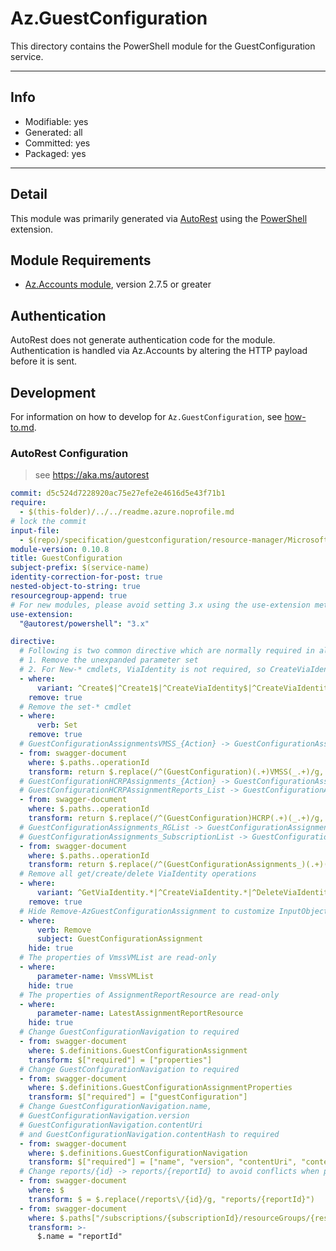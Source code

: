 <!-- region Generated -->
# Az.GuestConfiguration
This directory contains the PowerShell module for the GuestConfiguration service.

---
## Info
- Modifiable: yes
- Generated: all
- Committed: yes
- Packaged: yes

---
## Detail
This module was primarily generated via [AutoRest](https://github.com/Azure/autorest) using the [PowerShell](https://github.com/Azure/autorest.powershell) extension.

## Module Requirements
- [Az.Accounts module](https://www.powershellgallery.com/packages/Az.Accounts/), version 2.7.5 or greater

## Authentication
AutoRest does not generate authentication code for the module. Authentication is handled via Az.Accounts by altering the HTTP payload before it is sent.

## Development
For information on how to develop for `Az.GuestConfiguration`, see [how-to.md](how-to.md).
<!-- endregion -->

### AutoRest Configuration
> see https://aka.ms/autorest
``` yaml
commit: d5c524d7228920ac75e27efe2e4616d5e43f71b1
require:
  - $(this-folder)/../../readme.azure.noprofile.md
# lock the commit
input-file:
  - $(repo)/specification/guestconfiguration/resource-manager/Microsoft.GuestConfiguration/stable/2022-01-25/guestconfiguration.json
module-version: 0.10.8
title: GuestConfiguration
subject-prefix: $(service-name)
identity-correction-for-post: true 
nested-object-to-string: true
resourcegroup-append: true
# For new modules, please avoid setting 3.x using the use-extension method and instead, use 4.x as the default option
use-extension:
  "@autorest/powershell": "3.x"

directive:
  # Following is two common directive which are normally required in all the RPs
  # 1. Remove the unexpanded parameter set
  # 2. For New-* cmdlets, ViaIdentity is not required, so CreateViaIdentityExpanded is removed as well
  - where:
      variant: ^Create$|^Create1$|^CreateViaIdentity$|^CreateViaIdentityExpanded$|^Update$|^UpdateViaIdentity$
    remove: true
  # Remove the set-* cmdlet
  - where:
      verb: Set
    remove: true
  # GuestConfigurationAssignmentsVMSS_{Action} -> GuestConfigurationAssignments_{Action}ByVMSS
  - from: swagger-document
    where: $.paths..operationId
    transform: return $.replace(/^(GuestConfiguration)(.+)VMSS(_.+)/g, "$1$2$3ByVMSS")
  # GuestConfigurationHCRPAssignments_{Action} -> GuestConfigurationAssignments_{Action}ByHCRP
  # GuestConfigurationHCRPAssignmentReports_List -> GuestConfigurationAssignmentReports_ListByHCRP
  - from: swagger-document
    where: $.paths..operationId
    transform: return $.replace(/^(GuestConfiguration)HCRP(.+)(_.+)/g, "$1$2$3ByHCRP")
  # GuestConfigurationAssignments_RGList -> GuestConfigurationAssignments_ListByRg
  # GuestConfigurationAssignments_SubscriptionList -> GuestConfigurationAssignments_ListBySubscription
  - from: swagger-document
    where: $.paths..operationId
    transform: return $.replace(/^(GuestConfigurationAssignments_)(.+)(List)$/, "$1$3By$2")
  # Remove all get/create/delete ViaIdentity operations
  - where:
      variant: ^GetViaIdentity.*|^CreateViaIdentity.*|^DeleteViaIdentity.*
    remove: true
  # Hide Remove-AzGuestConfigurationAssignment to customize InputObject case
  - where:
      verb: Remove
      subject: GuestConfigurationAssignment
    hide: true
  # The properties of VmssVMList are read-only
  - where:
      parameter-name: VmssVMList
    hide: true
  # The properties of AssignmentReportResource are read-only
  - where:
      parameter-name: LatestAssignmentReportResource
    hide: true
  # Change GuestConfigurationNavigation to required
  - from: swagger-document 
    where: $.definitions.GuestConfigurationAssignment
    transform: $["required"] = ["properties"]
  # Change GuestConfigurationNavigation to required
  - from: swagger-document 
    where: $.definitions.GuestConfigurationAssignmentProperties
    transform: $["required"] = ["guestConfiguration"]
  # Change GuestConfigurationNavigation.name, 
  # GuestConfigurationNavigation.version 
  # GuestConfigurationNavigation.contentUri 
  # and GuestConfigurationNavigation.contentHash to required
  - from: swagger-document 
    where: $.definitions.GuestConfigurationNavigation
    transform: $["required"] = ["name", "version", "contentUri", "contentHash"]
  # Change reports/{id} -> reports/{reportId} to avoid conflicts when piping an assignment 
  - from: swagger-document
    where: $
    transform: $ = $.replace(/reports\/{id}/g, "reports/{reportId}")
  - from: swagger-document
    where: $.paths["/subscriptions/{subscriptionId}/resourceGroups/{resourceGroupName}/providers/Microsoft.Compute/virtualMachineScaleSets/{vmssName}/providers/Microsoft.GuestConfiguration/guestConfigurationAssignments/{name}/reports/{reportId}"].get.parameters[4]
    transform: >-
      $.name = "reportId"
```
